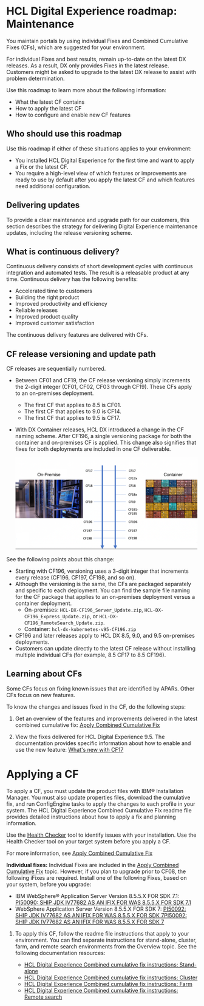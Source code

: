 # HCL Digital Experience roadmap: Maintenance

You maintain portals by using individual Fixes and Combined Cumulative Fixes (CFs), which are suggested for your environment.

For individual Fixes and best results, remain up-to-date on the latest DX releases. As a result, DX only provides Fixes in the latest release. Customers might be asked to upgrade to the latest DX release to assist with problem determination.

Use this roadmap to learn more about the following information:

-   What the latest CF contains
-   How to apply the latest CF
-   How to configure and enable new CF features


## Who should use this roadmap

Use this roadmap if either of these situations applies to your environment:

-   You installed HCL Digital Experience for the first time and want to apply a Fix or the latest CF.
-   You require a high-level view of which features or improvements are ready to use by default after you apply the latest CF and which features need additional configuration.

## Delivering updates

To provide a clear maintenance and upgrade path for our customers, this section describes the strategy for delivering Digital Experience maintenance updates, including the release versioning scheme.

## What is continuous delivery?

Continuous delivery consists of short development cycles with continuous integration and automated tests. The result is a releasable product at any time. Continuous delivery has the following benefits:

-   Accelerated time to customers
-   Building the right product
-   Improved productivity and efficiency
-   Reliable releases
-   Improved product quality
-   Improved customer satisfaction

The continuous delivery features are delivered with CFs.

## CF release versioning and update path

CF releases are sequentially numbered.

-   Between CF01 and CF19, the CF release versioning simply increments the 2-digit integer (CF01, CF02, CF03 through CF19). These CFs apply to an on-premises deployment.
    -   The first CF that applies to 8.5 is CF01.
    -   The first CF that applies to 9.0 is CF14.
    -   The first CF that applies to 9.5 is CF17.
-   With DX Container releases, HCL DX introduced a change in the CF naming scheme. After CF196, a single versioning package for both the container and on-premises CF is applied. This change also signifies that fixes for both deployments are included in one CF deliverable. <!-- What does "single versioning" mean? -->

    ![CF versioning for on-premises and container deployments](../rm_install_deployment/rm_advanced_cfg/_img/rm_cf_onprem_container.png)

See the following points about this change:

-   Starting with CF196, versioning uses a 3-digit integer that increments every release (CF196, CF197, CF198, and so on).
-   Although the versioning is the same, the CFs are packaged separately and specific to each deployment. You can find the sample file naming for the CF package that applies to an on-premises deployment versus a container deployment.
    -   On-premises: `HCL-DX-CF196_Server_Update.zip`, `HCL-DX-CF196_Express_Update.zip`, or `HCL-DX-CF196_RemoteSearch_Update.zip`.
    -   Container: `hcl-dx-kubernetes-v95-CF196.zip`
-   CF196 and later releases apply to HCL DX 8.5, 9.0, and 9.5 on-premises deployments.
-   Customers can update directly to the latest CF release without installing multiple individual CFs \(for example, 8.5 CF17 to 8.5 CF196).

## Learning about CFs

Some CFs focus on fixing known issues that are identified by APARs. Other CFs focus on new features.

<!-- The following list needs an introductory sentence. What's the nature of the items in this list? -->
To know the changes and issues fixed in the CF, do the following steps:

1.  Get an overview of the features and improvements delivered in the latest combined cumulative fix: [Apply Combined Cumulative Fix](../../../../../deployment/install/traditional/cf_install/index.md) 

2.  View the fixes delivered for HCL Digital Experience 9.5. The documentation provides specific information about how to enable and use the new feature: [What's new with CF17](../../../../../whatsnew/cf17/new_cf17.md)
    <!-- -   Documentation resource: [Fix for IBM WebSphere Application Server 9.0.5](../overview/was_905.md) -->

# Applying a CF

To apply a CF, you must update the product files with IBM® Installation Manager. You must also update properties files, download the cumulative fix, and run ConfigEngine tasks to apply the changes to each profile in your system. The HCL Digital Experience Combined Cumulative Fix readme file provides detailed instructions about how to apply a fix and planning information.

Use the [Health Checker](../../../../../deployment/install/traditional/cf_install/ccf_95_health_checker.md) tool to identify issues with your installation. Use the Health Checker tool on your target system before you apply a CF.

For more information, see [Apply Combined Cumulative Fix](../../../../../deployment/install/traditional/cf_install/index.md)

**Individual fixes:** Individual Fixes are included in the [Apply Combined Cumulative Fix](../../../../../deployment/install/traditional/cf_install/index.md) topic. However, if you plan to upgrade prior to CF08, the following iFixes are required. Install one of the following Fixes, based on your system, before you upgrade:

-   IBM WebSphere® Application Server Version 8.5.5.X FOR SDK 7.1: [PI50090: SHIP JDK IV77682 AS AN IFIX FOR WAS 8.5.5.X FOR SDK 7.1](https://support.hcltechsw.com/csm)
-   WebSphere Application Server Version 8.5.5.X FOR SDK 7: [PI50092: SHIP JDK IV77682 AS AN IFIX FOR WAS 8.5.5.X FOR SDK 7PI50092: SHIP JDK IV77682 AS AN IFIX FOR WAS 8.5.5.X FOR SDK 7](https://support.hcltechsw.com/csm)

1.  To apply this CF, follow the readme file instructions that apply to your environment. You can find separate instructions for stand-alone, cluster, farm, and remote search environments from the Overview topic. See the following documentation resources:

    -   [HCL Digital Experience Combined cumulative fix instructions: Stand-alone](../../../../../deployment/install/traditional/cf_install/ccf_95_standalone.md)
    -   [HCL Digital Experience Combined cumulative fix instructions: Cluster](../../../../../deployment/install/traditional/cf_install/ccf_95_cluster.md)
    -   [HCL Digital Experience Combined cumulative fix instructions: Farm](../../../../../deployment/install/traditional/cf_install/ccf_95_farm.md)
    -   [HCL Digital Experience Combined cumulative fix instructions: Remote search](../../../../../deployment/install/traditional/cf_install/ccf_95_remote_search.md)

